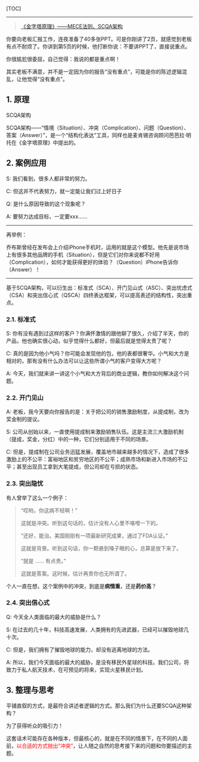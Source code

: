 <!--
+++
title       = "SCQA架构: 解锁你的表达力"
description = "1. 原理; 2. 案例应用; 3. 整理与思考"
date        = "2022-01-03"
tags        = []
categories  = ["8-business","81-知识文案"]
series      = []
keywords    = []
weight      = 5
toc         = true
draft       = false
+++ -->

[TOC]

---

> [《金字塔原理》——MECE法则、SCQA架构](https://www.iyunying.org/yxzs/153094.html)

你要向老板汇报工作，连夜准备了40多张PPT。可是你刚讲了2页，就感觉到老板有点不耐烦了。你讲到第5页的时候，他打断你说：不要讲PPT了，直接说重点。

你很尴尬很委屈，自己觉得：我说的都是重点啊！

其实老板不满意，并不是一定因为你的报告“没有重点”，可能是你的陈述逻辑混乱，让他觉得“没有重点”。

## 1. 原理

SCQA架构

SCQA架构——“情境（Situation）、冲突（Complication）、问题（Question）、答案（Answer）”，是一个“结构化表达”工具，同样也是麦肯锡咨询顾问芭芭拉·明托在《金字塔原理》中提出的。

## 2. 案例应用

S: 我们看到，很多人都非常的努力。

C: 但这并不代表努力，就一定能让我们过上好日子

Q: 是什么原因导致的这个现象呢？

A: 要努力达成目标，一定要xxx……

---

再举例：

乔布斯曾经在发布会上介绍iPhone手机时，运用的就是这个模型。他先是说市场上有很多其他品牌的手机（Situation），但是它们对你来说都不好用（Complication），如何才能获得更好的体验？（Question）iPhone告诉你（Answer）！

---

基于SCQA架构，可以衍生出：标准式（SCA）、开门见山式（ASC）、突出忧虑式（CSA）和突出信心式（QSCA）四终表达框架，可以提高表述的结构性，突出重点。

### 2.1. 标准式

S: 你有没有遇到过这样的客户？你满怀激情的跟他聊了很久，介绍了半天，你的产品，他也确实很心动，似乎觉得什么都好，但最后就是觉得太贵了呢？

C: 真的是因为他小气吗？你可能会发现他的包，他的表都很奢华。小气和大方是相对的，那有没有什么办法可以让这些所谓小气的客户变得大方呢？

A: 今天，我们就来讲一讲这个小气和大方背后的商业逻辑，教你如何解决这个问题。

### 2.2. 开门见山

A: 老板，我今天要向你报告的是：关于把公司的销售激励制度，从提成制，改为奖金制的提议。

S: 公司从创始以来，一直使用提成制来激励销售队伍。这是主流三大激励机制（提成，奖金，分红）中的一种，它们分别适用于不同的场景。

C: 但是，提成制在公司业务迅猛发展，覆盖地市越来越多的情况下，造成了很多激励上的不公平：富裕地区和贫穷地区的不公平；成熟市场和新进入市场的不公平；甚至出现员工拿到大笔提成，但公司却在亏损的状态。

### 2.3. 突出隐忧

有人曾举了这么一个例子：

> “哎哟，你这病不轻啊！”
>
> 这就是冲突。听到这句话的，估计没有人心里不咯噔一下的。
>
> “还好，能治。美国刚刚有一项最新研究成果，通过了FDA认证。”
>
> 这就是背景。听到这句话，你一颗悬到嗓子眼的心，总算是放下来了。
>
> “就是 …… 有点贵。”
>
> 这就是答案。这时候，估计再贵你也无所谓了。

个人一直在想，这个案例中的冲突，到底是**病情重**，还是**药价高**？

### 2.4. 突出信心式

Q: 今天全人类面临的最大的威胁是什么？

S: 在过去的几十年，科技高速发展，人类拥有的先进武器，已经可以摧毁地球几十次。

C: 但是，我们拥有了摧毁地球的能力，却没有逃离地球的方法。

A: 所以，我们今天面临的最大的威胁，是没有移民外星球的科技。我们公司，将致力于私人航天技术，在可预见的将来，实现火星移民计划。

## 3. 整理与思考

平铺直叙的方式，是最符合讲述者逻辑的方式。那么我们为什么还要SCQA这种架构？

为了获得听众的吸引力！

这套话术可能存在各种版本，但最核心的，就是在不同的情景下，在不同的人面前，<font color=#FF0000>以合适的方式抛出“冲突”</font>，让人随之自然的思考接下来的问题和你要描述的主题。
